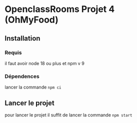 # OpenclassRooms Projet 4 (OhMyFood)

## Installation

### Requis

il faut avoir node 18 ou plus et npm v 9

### Dépendences

lancer la commande `npm ci`

## Lancer le projet

pour lancer le projet il suffit de lancer la commande `npm start`
